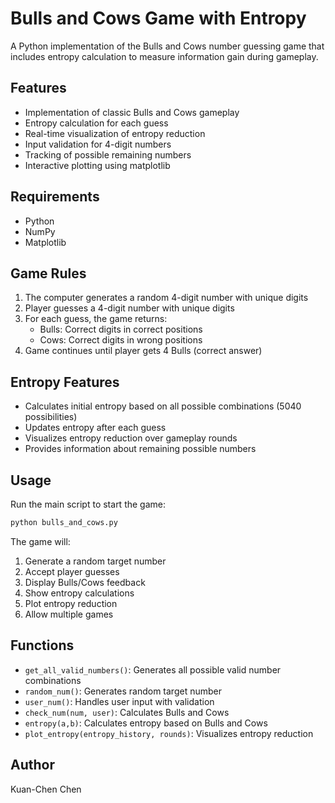 # Bulls and Cows Game with Entropy

A Python implementation of the Bulls and Cows number guessing game that includes entropy calculation to measure information gain during gameplay.

## Features

- Implementation of classic Bulls and Cows gameplay
- Entropy calculation for each guess
- Real-time visualization of entropy reduction
- Input validation for 4-digit numbers
- Tracking of possible remaining numbers
- Interactive plotting using matplotlib

## Requirements

- Python
- NumPy
- Matplotlib

## Game Rules

1. The computer generates a random 4-digit number with unique digits
2. Player guesses a 4-digit number with unique digits
3. For each guess, the game returns:
   - Bulls: Correct digits in correct positions
   - Cows: Correct digits in wrong positions
4. Game continues until player gets 4 Bulls (correct answer)

## Entropy Features

- Calculates initial entropy based on all possible combinations (5040 possibilities)
- Updates entropy after each guess
- Visualizes entropy reduction over gameplay rounds
- Provides information about remaining possible numbers

## Usage

Run the main script to start the game:

```python
python bulls_and_cows.py
```

The game will:
1. Generate a random target number
2. Accept player guesses
3. Display Bulls/Cows feedback
4. Show entropy calculations
5. Plot entropy reduction
6. Allow multiple games

## Functions

- `get_all_valid_numbers()`: Generates all possible valid number combinations
- `random_num()`: Generates random target number
- `user_num()`: Handles user input with validation
- `check_num(num, user)`: Calculates Bulls and Cows
- `entropy(a,b)`: Calculates entropy based on Bulls and Cows
- `plot_entropy(entropy_history, rounds)`: Visualizes entropy reduction

## Author

Kuan-Chen Chen
